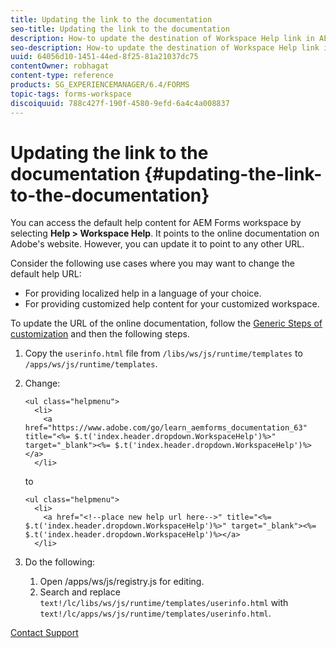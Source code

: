 ```yaml
---
title: Updating the link to the documentation
seo-title: Updating the link to the documentation
description: How-to update the destination of Workspace Help link in AEM Forms workspace to point to your custom documentation link.
seo-description: How-to update the destination of Workspace Help link in AEM Forms workspace to point to your custom documentation link.
uuid: 64056d10-1451-44ed-8f25-81a21037dc75
contentOwner: robhagat
content-type: reference
products: SG_EXPERIENCEMANAGER/6.4/FORMS
topic-tags: forms-workspace
discoiquuid: 788c427f-190f-4580-9efd-6a4c4a008837
---
```


# Updating the link to the documentation {#updating-the-link-to-the-documentation}

You can access the default help content for AEM Forms workspace by selecting **Help &gt; Workspace Help**. It points to the online documentation on Adobe's website. However, you can update it to point to any other URL.

Consider the following use cases where you may want to change the default help URL:

* For providing localized help in a language of your choice.
* For providing customized help content for your customized workspace.

To update the URL of the online documentation, follow the [Generic Steps of customization](/help/forms/using/generic-steps-html-workspace-customization.md) and then the following steps.

1. Copy the `userinfo.html` file from `/libs/ws/js/runtime/templates` to `/apps/ws/js/runtime/templates`.
1. Change:

   ```
   <ul class="helpmenu">
     <li>            
       <a href="https://www.adobe.com/go/learn_aemforms_documentation_63" title="<%= $.t('index.header.dropdown.WorkspaceHelp')%>" target="_blank"><%= $.t('index.header.dropdown.WorkspaceHelp')%></a>
     </li>
   ```

   to

   ```
   <ul class="helpmenu">
     <li>            
       <a href="<!--place new help url here-->" title="<%= $.t('index.header.dropdown.WorkspaceHelp')%>" target="_blank"><%= $.t('index.header.dropdown.WorkspaceHelp')%></a>
     </li>
   ```

1. Do the following:

    1. Open /apps/ws/js/registry.js for editing.
    1. Search and replace `text!/lc/libs/ws/js/runtime/templates/userinfo.html` with `text!/lc/apps/ws/js/runtime/templates/userinfo.html`.

[Contact Support](https://www.adobe.com/account/sign-in.supportportal.html)
